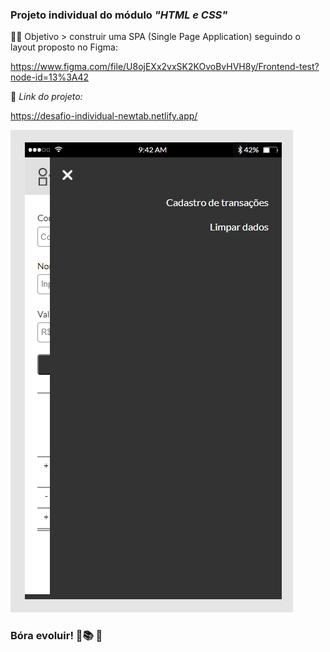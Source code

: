 ### Projeto individual do módulo *"HTML e CSS"*   
:man_technologist: Objetivo > construir uma SPA (Single Page Application) seguindo o layout proposto no Figma:  

https://www.figma.com/file/U8ojEXx2vxSK2KOvoBvHVH8y/Frontend-test?node-id=13%3A42    
  
  
🔽 *Link do projeto:*  

https://desafio-individual-newtab.netlify.app/  
    
![](assets/img-Readme.md/mobile_navigation.png)  

### Bóra evoluir! 🚀:books: :raised_hands:
